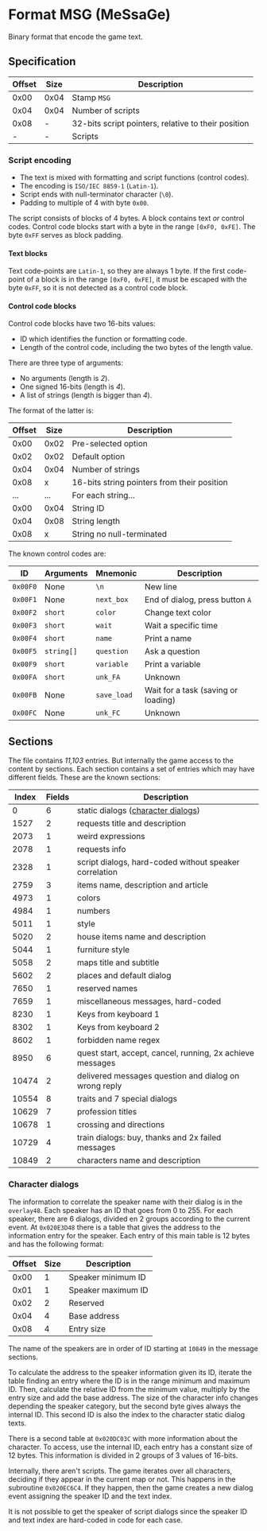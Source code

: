 # Format MSG (MeSsaGe)

Binary format that encode the game text.

## Specification

| Offset | Size | Description                                         |
| ------ | ---- | --------------------------------------------------- |
| 0x00   | 0x04 | Stamp `MSG `                                        |
| 0x04   | 0x04 | Number of scripts                                   |
| 0x08   | -    | 32-bits script pointers, relative to their position |
| -      | -    | Scripts                                             |

### Script encoding

- The text is mixed with formatting and script functions (control codes).
- The encoding is `ISO/IEC 8859-1` (`Latin-1`).
- Script ends with null-terminator character (`\0`).
- Padding to multiple of 4 with byte `0x00`.

The script consists of blocks of 4 bytes. A block contains text _or_ control
codes. Control code blocks start with a byte in the range `[0xF0, 0xFE]`. The
byte `0xFF` serves as block padding.

#### Text blocks

Text code-points are `Latin-1`, so they are always 1 byte. If the first
code-point of a block is in the range `[0xF0, 0xFE]`, it must be escaped with
the byte `0xFF`, so it is not detected as a control code block.

#### Control code blocks

Control code blocks have two 16-bits values:

- ID which identifies the function or formatting code.
- Length of the control code, including the two bytes of the length value.

There are three type of arguments:

- No arguments (length is _2_).
- One signed 16-bits (length is _4_).
- A list of strings (length is bigger than _4_).

The format of the latter is:

| Offset | Size | Description                                 |
| ------ | ---- | ------------------------------------------- |
| 0x00   | 0x02 | Pre-selected option                         |
| 0x02   | 0x02 | Default option                              |
| 0x04   | 0x04 | Number of strings                           |
| 0x08   | x    | 16-bits string pointers from their position |
| ...    | ...  | For each string...                          |
| 0x00   | 0x04 | String ID                                   |
| 0x04   | 0x08 | String length                               |
| 0x08   | x    | String no null-terminated                   |

The known control codes are:

| ID       | Arguments  | Mnemonic    | Description                         |
| -------- | ---------- | ----------- | ----------------------------------- |
| `0x00F0` | None       | `\n`        | New line                            |
| `0x00F1` | None       | `next_box`  | End of dialog, press button `A`     |
| `0x00F2` | `short`    | `color`     | Change text color                   |
| `0x00F3` | `short`    | `wait`      | Wait a specific time                |
| `0x00F4` | `short`    | `name`      | Print a name                        |
| `0x00F5` | `string[]` | `question`  | Ask a question                      |
| `0x00F9` | `short`    | `variable`  | Print a variable                    |
| `0x00FA` | `short`    | `unk_FA`    | Unknown                             |
| `0x00FB` | None       | `save_load` | Wait for a task (saving or loading) |
| `0x00FC` | None       | `unk_FC`    | Unknown                             |

## Sections

The file contains _11,103_ entries. But internally the game access to the
content by sections. Each section contains a set of entries which may have
different fields. These are the known sections:

| Index | Fields | Description                                               |
| ----- | ------ | --------------------------------------------------------- |
| 0     | 6      | static dialogs ([character dialogs](#character-dialogs))  |
| 1527  | 2      | requests title and description                            |
| 2073  | 1      | weird expressions                                         |
| 2078  | 1      | requests info                                             |
| 2328  | 1      | script dialogs, hard-coded without speaker correlation    |
| 2759  | 3      | items name, description and article                       |
| 4973  | 1      | colors                                                    |
| 4984  | 1      | numbers                                                   |
| 5011  | 1      | style                                                     |
| 5020  | 2      | house items name and description                          |
| 5044  | 1      | furniture style                                           |
| 5058  | 2      | maps title and subtitle                                   |
| 5602  | 2      | places and default dialog                                 |
| 7650  | 1      | reserved names                                            |
| 7659  | 1      | miscellaneous messages, hard-coded                        |
| 8230  | 1      | Keys from keyboard 1                                      |
| 8302  | 1      | Keys from keyboard 2                                      |
| 8602  | 1      | forbidden name regex                                      |
| 8950  | 6      | quest start, accept, cancel, running, 2x achieve messages |
| 10474 | 2      | delivered messages question and dialog on wrong reply     |
| 10554 | 8      | traits and 7 special dialogs                              |
| 10629 | 7      | profession titles                                         |
| 10678 | 1      | crossing and directions                                   |
| 10729 | 4      | train dialogs: buy, thanks and 2x failed messages         |
| 10849 | 2      | characters name and description                           |

### Character dialogs

The information to correlate the speaker name with their dialog is in the
`overlay48`. Each speaker has an ID that goes from 0 to 255. For each speaker,
there are 6 dialogs, divided en 2 groups according to the current event. At
`0x020E3D48` there is a table that gives the address to the information entry
for the speaker. Each entry of this main table is 12 bytes and has the following
format:

| Offset | Size | Description        |
| ------ | ---- | ------------------ |
| 0x00   | 1    | Speaker minimum ID |
| 0x01   | 1    | Speaker maximum ID |
| 0x02   | 2    | Reserved           |
| 0x04   | 4    | Base address       |
| 0x08   | 4    | Entry size         |

The name of the speakers are in order of ID starting at `10849` in the message
sections.

To calculate the address to the speaker information given its ID, iterate the
table finding an entry where the ID is in the range minimum and maximum ID.
Then, calculate the relative ID from the minimum value, multiply by the entry
size and add the base address. The size of the character info changes depending
the speaker category, but the second byte gives always the internal ID. This
second ID is also the index to the character static dialog texts.

There is a second table at `0x020DC03C` with more information about the
character. To access, use the internal ID, each entry has a constant size of 12
bytes. This information is divided in 2 groups of 3 values of 16-bits.

Internally, there aren't scripts. The game iterates over all characters,
deciding if they appear in the current map or not. This happens in the
subroutine `0x020EC6C4`. If they happen, then the game creates a new dialog
event assigning the speaker ID and the text index.

It is not possible to get the speaker of script dialogs since the speaker ID and
text index are hard-coded in code for each case.
